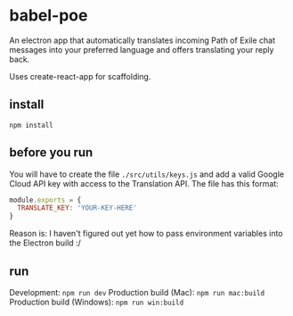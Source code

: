 # babel-poe

An electron app that automatically translates incoming Path of Exile chat messages into your preferred language and offers translating your reply back.

Uses create-react-app for scaffolding.

## install

`npm install`

## before you run

You will have to create the file `./src/utils/keys.js` and add a valid Google Cloud API key with access to the Translation API. The file has this format:

```JavaScript
module.exports = {
  TRANSLATE_KEY: 'YOUR-KEY-HERE'
}
```

Reason is: I haven't figured out yet how to pass environment variables into the Electron build :/

## run

Development: `npm run dev`
Production build (Mac): `npm run mac:build`
Production build (Windows): `npm run win:build`
